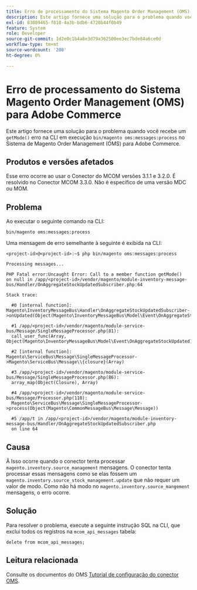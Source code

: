 ```yaml
---
title: Erro de processamento do Sistema Magento Order Management (OMS) para Adobe Commerce
description: Este artigo fornece uma solução para o problema quando você recebe um erro "getMode()" na CLI que executa "bin/magento oms":messages:process" no Sistema Magento Order Management (OMS) para Adobe Commerce.
exl-id: 83089465-f810-4a3b-bdb6-4720b44f0b49
feature: System
role: Developer
source-git-commit: 1d2e0c1b4a8e3d79a362500ee3ec7bde84a6ce0d
workflow-type: tm+mt
source-wordcount: '208'
ht-degree: 0%

---
```


# Erro de processamento do Sistema Magento Order Management (OMS) para Adobe Commerce

Este artigo fornece uma solução para o problema quando você recebe um `getMode()` erro na CLI em execução `bin/magento oms:messages:process` no Sistema de Magento Order Management (OMS) para Adobe Commerce.

## Produtos e versões afetados

Esse erro ocorre ao usar o Conector do MCOM versões 3.1.1 e 3.2.0. É resolvido no Conector MCOM 3.3.0. Não é específico de uma versão MDC ou MOM.

## Problema

Ao executar o seguinte comando na CLI:

`bin/magento oms:messages:process`

Uma mensagem de erro semelhante à seguinte é exibida na CLI:

```
<project-id>@<project-id>:~$ php bin/magento oms:messages:process

Processing messages...

PHP Fatal error:Uncaught Error: Call to a member function getMode()
on null in /app/<project-id>/vendor/magento/module-inventory-message-bus/Handler/OnAggregateStockUpdatedSubscriber.php:64

Stack trace:

  #0 [internal function]: Magento\InventoryMessageBus\Handler\OnAggregateStockUpdatedSubscriber->onUpdated(Object(Magento\InventoryMessageBus\Model\Event\OnAggregateStockUpdated))

  #1 /app/<project-id>/vendor/magento/module-service-bus/Message/SingleMessageProcessor.php(81):
  call_user_func(Array, Object(Magento\InventoryMessageBus\Model\Event\OnAggregateStockUpdated))

  #2 [internal function]: Magento\ServiceBus\Message\SingleMessageProcessor->Magento\ServiceBus\Message\\{closure}(Array)

  #3 /app/<project-id>/vendor/magento/module-service-bus/Message/SingleMessageProcessor.php(86):
  array_map(Object(Closure), Array)

  #4 /app/<project-id>/vendor/magento/module-service-bus/Message/Processor.php(110):
  Magento\ServiceBus\Message\SingleMessageProcessor->process(Object(Magento\CommonMessageBus\Message\Message))

  #5 /app/t in /app/<project-id>/vendor/magento/module-inventory-message-bus/Handler/OnAggregateStockUpdatedSubscriber.php
  on line 64
```

## Causa

Â Isso ocorre quando o conector tenta processar `magento.inventory.source_management` mensagens. O conector tenta processar essas mensagens como se elas fossem um `magento.inventory.source_stock_management.update` que não requer um valor de modo. Como não há modo no `magento.inventory.source_mangement` mensagens, o erro ocorre.

## Solução

Para resolver o problema, execute a seguinte instrução SQL na CLI, que exclui todos os registros na `mcom_api_messages` tabela:

`delete from mcom_api_messages;`

## Leitura relacionada

Consulte os documentos do OMS [Tutorial de configuração do conector OMS](https://omsdocs.magento.com/en/integration/connector/setup-tutorial/).

